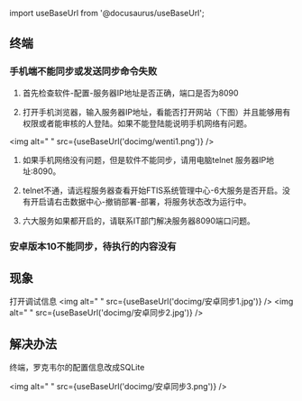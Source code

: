 import useBaseUrl from '@docusaurus/useBaseUrl';

## 终端

### 手机端不能同步或发送同步命令失败

1. 首先检查软件-配置-服务器IP地址是否正确，端口是否为8090

2. 打开手机浏览器，输入服务器IP地址，看能否打开网站（下图）并且能够用有权限或者能审核的人登陆。如果不能登陆能说明手机网络有问题。

<img alt=" " src={useBaseUrl('docimg/wenti1.png')} />

1. 如果手机网络没有问题，但是软件不能同步，请用电脑telnet 服务器IP地址:8090。

2. telnet不通，请远程服务器查看开始FTIS系统管理中心-6大服务是否开启。没有开启请右击数据中心-撤销部署-部署，将服务状态改为运行中。

3. 六大服务如果都开启的，请联系IT部门解决服务器8090端口问题。
### 安卓版本10不能同步，待执行的内容没有
## 现象
打开调试信息
<img alt=" " src={useBaseUrl('docimg/安卓同步1.jpg')} />
<img alt=" " src={useBaseUrl('docimg/安卓同步2.jpg')} />

## 解决办法
终端，罗克韦尔的配置信息改成SQLite

<img alt=" " src={useBaseUrl('docimg/安卓同步3.png')} />
